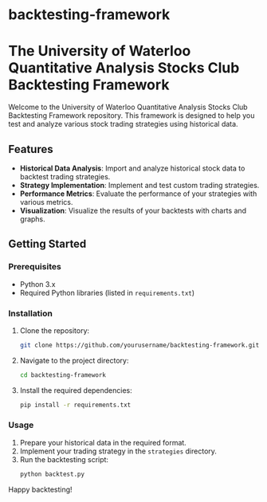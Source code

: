 # backtesting-framework
# The University of Waterloo Quantitative Analysis Stocks Club Backtesting Framework

Welcome to the University of Waterloo Quantitative Analysis Stocks Club Backtesting Framework repository. This framework is designed to help you test and analyze various stock trading strategies using historical data.

## Features

- **Historical Data Analysis**: Import and analyze historical stock data to backtest trading strategies.
- **Strategy Implementation**: Implement and test custom trading strategies.
- **Performance Metrics**: Evaluate the performance of your strategies with various metrics.
- **Visualization**: Visualize the results of your backtests with charts and graphs.

## Getting Started

### Prerequisites

- Python 3.x
- Required Python libraries (listed in `requirements.txt`)

### Installation

1. Clone the repository:
    ```bash
    git clone https://github.com/yourusername/backtesting-framework.git
    ```
2. Navigate to the project directory:
    ```bash
    cd backtesting-framework
    ```
3. Install the required dependencies:
    ```bash
    pip install -r requirements.txt
    ```

### Usage

1. Prepare your historical data in the required format.
2. Implement your trading strategy in the `strategies` directory.
3. Run the backtesting script:
    ```bash
    python backtest.py
    ```


Happy backtesting!

